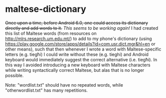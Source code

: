# maltese-dictionary

<s>Once upon a time, before Android 6.0, one could access its dictionary directly and add words to it.</s> *This seems to be working again!* I had created this list of Maltese words (from resources on http://mlrs.research.um.edu.mt/) to add to my phone's dictionary (using https://play.google.com/store/apps/details?id=com.usr.dict.mgr&hl=en or other means), such that then whenever I wrote a word with Maltese-specific letters (e.g. tiegħi) I could write without these (e.g. tieghi) and Android keyboard would immediately suggest the correct alternative (i.e. tiegħi). In this way I avoided introducing a new keyboard with Maltese characters while writing syntactically correct Maltese, but alas that is no longer possible.

Note: "wordlist.txt" should have no repeated words, while "otherwordlist.txt" has many repetitions.
